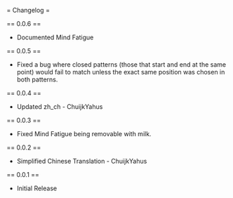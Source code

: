= Changelog =

== 0.0.6 ==

* Documented Mind Fatigue

== 0.0.5 ==

* Fixed a bug where closed patterns (those that start and end at the same point) would fail to match unless the exact
  same position was chosen in both patterns.

== 0.0.4 ==

* Updated zh_ch - ChuijkYahus

== 0.0.3 ==

* Fixed Mind Fatigue being removable with milk.

== 0.0.2 ==

* Simplified Chinese Translation - ChuijkYahus

== 0.0.1 ==

* Initial Release
